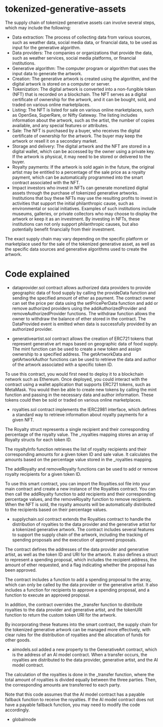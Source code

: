 # tokenized-generative-assets

The supply chain of tokenized generative assets can involve several steps, which may include the following:

- Data extraction: The process of collecting data from various sources, such as weather data, social media data, or financial data, to be used as input for the generative algorithm.
- Data providers: The companies or organizations that provide the data, such as weather services, social media platforms, or financial institutions.
- Generative algorithm: The computer program or algorithm that uses the input data to generate the artwork.
- Creation: The generative artwork is created using the algorithm, and the digital artwork is stored on a computer or server.
- Tokenization: The digital artwork is converted into a non-fungible token (NFT) that is recorded on a blockchain. The NFT serves as a digital certificate of ownership for the artwork, and it can be bought, sold, and traded on various online marketplaces.
- Listing: The NFT is listed for sale on various online marketplaces, such as OpenSea, SuperRare, or Nifty Gateway. The listing includes information about the artwork, such as the artist, the number of copies available, and any special features or attributes.
- Sale: The NFT is purchased by a buyer, who receives the digital certificate of ownership for the artwork. The buyer may keep the artwork or resell it on a secondary market.
- Storage and delivery: The digital artwork and the NFT are stored in a digital wallet, which can be accessed by the owner using a private key. If the artwork is physical, it may need to be stored or delivered to the buyer.
- Royalty payments: If the artwork is sold again in the future, the original artist may be entitled to a percentage of the sale price as a royalty payment, which can be automatically programmed into the smart contract associated with the NFT.
- Impact investors who invest in NFTs can generate monetized digital assets through the purchase of tokenized generative artworks. Institutions that buy these NFTs may use the resulting profits to invest in activities that support the initial philanthropic cause, such as environmental or social initiatives. Examples of such institutions include museums, galleries, or private collectors who may choose to display the artwork or keep it as an investment. By investing in NFTs, these institutions can not only support philanthropic causes, but also potentially benefit financially from their investment.

The exact supply chain may vary depending on the specific platform or marketplace used for the sale of the tokenized generative asset, as well as the specific data sources and generative algorithms used to create the artwork.

# Code explained

- dataprovider.sol contract allows authorized data providers to provide geographic data of food supply by calling the provideData function and sending the specified amount of ether as payment. The contract owner can set the price per data using the setPricePerData function and add or remove authorized providers using the addAuthorizedProvider and removeAuthorizedProvider functions. The withdraw function allows the owner to withdraw the balance of ether stored in the contract. The DataProvided event is emitted when data is successfully provided by an authorized provider.

- generativeartist.sol contract allows the creation of ERC721 tokens that represent generative art maps based on geographic data of food supply. The mint function can be used to create a new token and assign ownership to a specified address. The getArtworkData and getArtworkAuthor functions can be used to retrieve the data and author of the artwork associated with a specific token ID.

To use this contract, you would first need to deploy it to a blockchain network such as Ethereum. Once deployed, you could interact with the contract using a wallet application that supports ERC721 tokens, such as MetaMask. You would then be able to create new tokens by calling the mint function and passing in the necessary data and author information. These tokens could then be sold or traded on various online marketplaces.

- royalties.sol contract implements the IERC2981 interface, which defines a standard way to retrieve information about royalty payments for a given NFT.

The Royalty struct represents a single recipient and their corresponding percentage of the royalty value. The _royalties mapping stores an array of Royalty structs for each token ID.

The royaltyInfo function retrieves the list of royalty recipients and their corresponding amounts for a given token ID and sale value. It calculates the amounts based on the percentage value stored in the _royalties mapping.

The addRoyalty and removeRoyalty functions can be used to add or remove royalty recipients for a given token ID.

To use this smart contract, you can import the Royalties.sol file into your main contract and create a new instance of the Royalties contract. You can then call the addRoyalty function to add recipients and their corresponding percentage values, and the removeRoyalty function to remove recipients. When the NFT is sold, the royalty amounts will be automatically distributed to the recipients based on their percentage values.

- supplychain.sol contract extends the Royalties contract to handle the distribution of royalties to the data provider and the generative artist for a tokenized generative artwork. The contract includes several features to support the supply chain of the artwork, including the tracking of spending proposals and the execution of approved proposals.

The contract defines the addresses of the data provider and generative artist, as well as the token ID and URI for the artwork. It also defines a struct to represent a spending proposal, which includes the recipient address, the amount of ether requested, and a flag indicating whether the proposal has been approved.

The contract includes a function to add a spending proposal to the array, which can only be called by the data provider or the generative artist. It also includes a function for recipients to approve a spending proposal, and a function to execute an approved proposal.

In addition, the contract overrides the _transfer function to distribute royalties to the data provider and generative artist, and the tokenURI function to return the custom token URI for the artwork.

By incorporating these features into the smart contract, the supply chain for the tokenized generative artwork can be managed more effectively, with clear rules for the distribution of royalties and the allocation of funds for other goods.

- aimodels.sol added a new property to the GenerativeArt contract, which is the address of an AI model contract. When a transfer occurs, the royalties are distributed to the data provider, generative artist, and the AI model contract.

The calculation of the royalties is done in the _transfer function, where the total amount of royalties is divided equally between the three parties. Then, the corresponding amounts are transferred to each party.

Note that this code assumes that the AI model contract has a payable fallback function to receive the royalties. If the AI model contract does not have a payable fallback function, you may need to modify the code accordingly.

- globalmode
